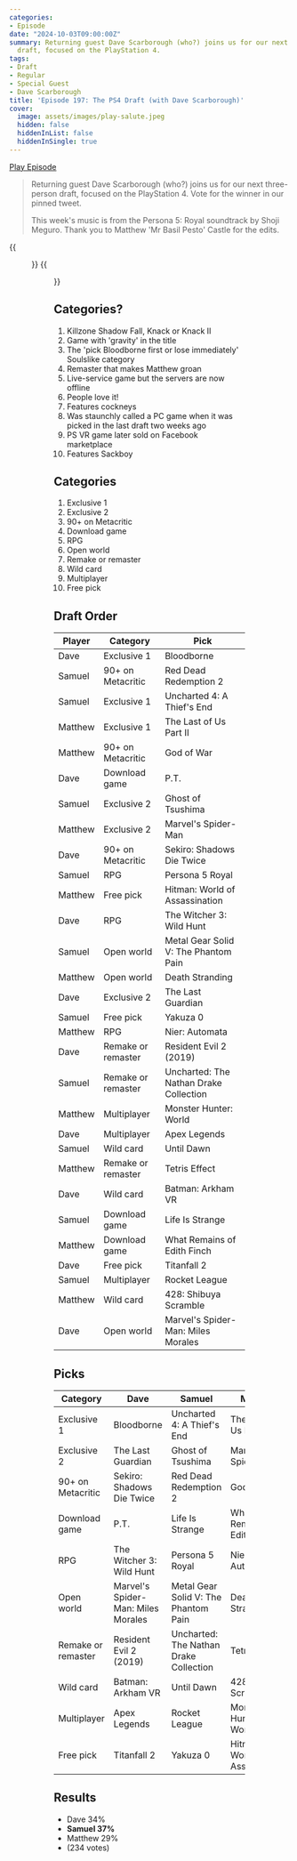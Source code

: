 ```yaml
---
categories:
- Episode
date: "2024-10-03T09:00:00Z"
summary: Returning guest Dave Scarborough (who?) joins us for our next three-person
  draft, focused on the PlayStation 4.
tags:
- Draft
- Regular
- Special Guest
- Dave Scarborough
title: 'Episode 197: The PS4 Draft (with Dave Scarborough)'
cover: 
  image: assets/images/play-salute.jpeg
  hidden: false
  hiddenInList: false
  hiddenInSingle: true
---
```


[Play Episode](https://www.patreon.com/posts/episode-197-ps4-113318331)
> Returning guest Dave Scarborough (who?) joins us for our next three-person draft, focused on the PlayStation 4. Vote for the winner in our pinned tweet.
>
> This week's music is from the Persona 5: Royal soundtrack by Shoji Meguro. Thank you to Matthew 'Mr Basil Pesto' Castle for the edits.

{{<figure 
    src="/assets/images/play-salute.jpeg" 
    alt="Play" >}}
{{<figure 
    src="/assets/images/play-farewell.jpeg" 
    alt="Play" >}}

## Categories?

1. Killzone Shadow Fall, Knack or
Knack II
2. Game with 'gravity' in the title
3. The 'pick Bloodborne first or lose immediately' Soulslike category
4. Remaster that makes Matthew groan
5. Live-service game but the servers are now offline
6. People love it!
7. Features cockneys
8. Was staunchly called a PC game when it was picked in the last draft two weeks ago
9. PS VR game later sold on Facebook marketplace
10. Features Sackboy

## Categories

1. Exclusive 1
2. Exclusive 2
3. 90+ on Metacritic
4. Download game
5. RPG
6. Open world
7. Remake or remaster
8. Wild card
9. Multiplayer
10. Free pick

## Draft Order

| Player  | Category  | Pick                                           |
|-----------|-----|------------------------------------------------|
| Dave |Exclusive 1 | Bloodborne |
| Samuel | 90+ on Metacritic | Red Dead Redemption 2 |
| Samuel | Exclusive 1 | Uncharted 4: A Thief's End |
| Matthew | Exclusive 1 | The Last of Us Part II |
| Matthew | 90+ on Metacritic | God of War |
| Dave | Download game | P.T.|
| Samuel | Exclusive 2 | Ghost of Tsushima |
| Matthew | Exclusive 2 | Marvel's Spider-Man |
| Dave |  90+ on Metacritic |  Sekiro: Shadows Die Twice |
| Samuel | RPG | Persona 5 Royal |
| Matthew | Free pick | Hitman: World of Assassination |
| Dave | RPG | The Witcher 3: Wild Hunt |
| Samuel | Open world | Metal Gear Solid V: The Phantom Pain |
| Matthew | Open world | Death Stranding |
| Dave | Exclusive 2 | The Last Guardian |
| Samuel | Free pick | Yakuza 0 | 
| Matthew | RPG | Nier: Automata |
| Dave | Remake or remaster | Resident Evil 2 (2019) |
| Samuel | Remake or remaster |  Uncharted: The Nathan Drake Collection |
| Matthew | Multiplayer | Monster Hunter: World |
| Dave | Multiplayer | Apex Legends |
| Samuel | Wild card | Until Dawn |
| Matthew | Remake or remaster | Tetris Effect |
| Dave |  Wild card | Batman: Arkham VR |
| Samuel | Download game | Life Is Strange |
| Matthew | Download game | What Remains of Edith Finch |
| Dave | Free pick | Titanfall 2 |
| Samuel | Multiplayer | Rocket League |
| Matthew | Wild card | 428: Shibuya Scramble |
| Dave | Open world | Marvel's Spider-Man: Miles Morales |

## Picks

| Category         | Dave | Samuel | Matthew |
|------------------|--------------------|-------------------|---|
| Exclusive 1 | Bloodborne | Uncharted 4: A Thief's End | The Last of Us Part II |
| Exclusive 2 | The Last Guardian | Ghost of Tsushima | Marvel's Spider-Man |
| 90+ on Metacritic | Sekiro: Shadows Die Twice | Red Dead Redemption 2 | God of War |
| Download game | P.T.| Life Is Strange | What Remains of Edith Finch |
| RPG | The Witcher 3: Wild Hunt | Persona 5 Royal | Nier: Automata |
| Open world | Marvel's Spider-Man: Miles Morales | Metal Gear Solid V: The Phantom Pain | Death Stranding |
| Remake or remaster | Resident Evil 2 (2019) | Uncharted: The Nathan Drake Collection | Tetris Effect |
| Wild card | Batman: Arkham VR | Until Dawn | 428: Shibuya Scramble |
| Multiplayer | Apex Legends | Rocket League | Monster Hunter: World |
| Free pick | Titanfall 2 | Yakuza 0 | Hitman: World of Assassination |

## Results

- Dave 34%
- **Samuel 37%**
- Matthew 29%
- (234 votes)